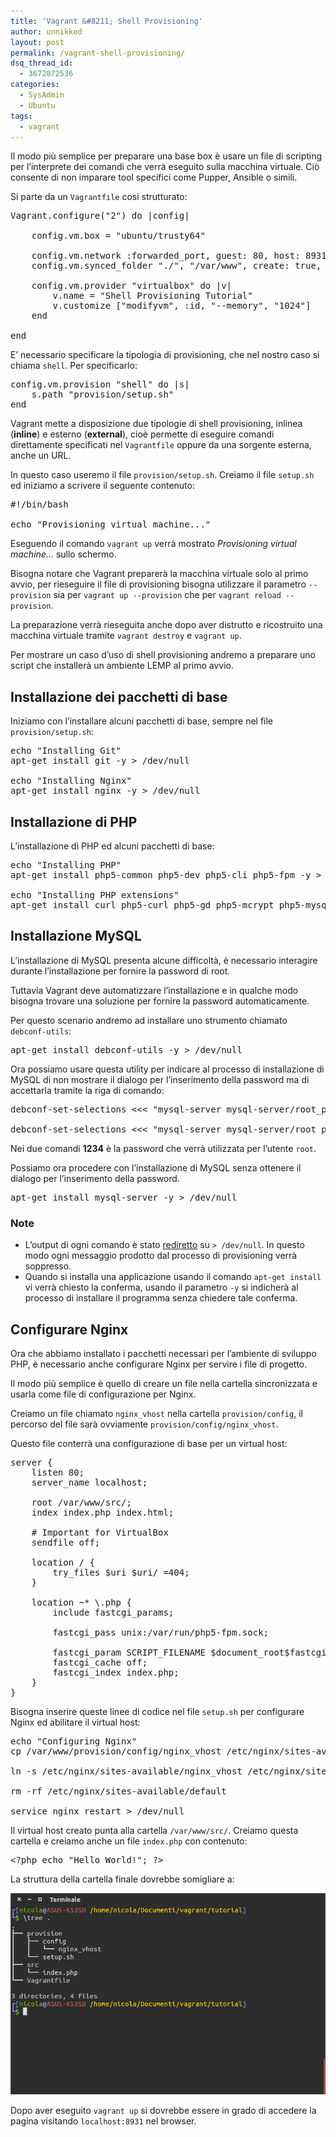 ```yaml
---
title: 'Vagrant &#8211; Shell Provisioning'
author: unnikked
layout: post
permalink: /vagrant-shell-provisioning/
dsq_thread_id:
  - 3672872536
categories:
  - SysAdmin
  - Ubuntu
tags:
  - vagrant
---
```


Il modo più semplice per preparare una base box è usare un file di scripting per l&#8217;interprete dei comandi che verrà eseguito sulla macchina virtuale. Ciò consente di non imparare tool specifici come Pupper, Ansible o simili. 

Si parte da un `Vagrantfile` così strutturato:

<pre class="lang:ruby decode:true " >Vagrant.configure("2") do |config|
	
	config.vm.box = "ubuntu/trusty64"

	config.vm.network :forwarded_port, guest: 80, host: 8931, auto_correct: true
	config.vm.synced_folder "./", "/var/www", create: true, group: "www-data", owner: "www-data"

	config.vm.provider "virtualbox" do |v|
		v.name = "Shell Provisioning Tutorial"
		v.customize ["modifyvm", :id, "--memory", "1024"]
	end

end</pre>

E&#8217; necessario specificare la tipologia di provisioning, che nel nostro caso si chiama `shell`. Per specificarlo: 

<pre class="lang:ruby decode:true " >config.vm.provision "shell" do |s|
    s.path "provision/setup.sh"
end</pre>

Vagrant mette a disposizione due tipologie di shell provisioning, inlinea (**inline**) e esterno (**external**), cioè permette di eseguire comandi direttamente specificati nel `Vagrantfile` oppure da una sorgente esterna, anche un URL.

In questo caso useremo il file `provision/setup.sh`. Creiamo il file `setup.sh` ed iniziamo a scrivere il seguente contenuto: 

<pre class="lang:sh decode:true " >#!/bin/bash
 
echo "Provisioning virtual machine..."</pre>

Eseguendo il comando `vagrant up` verrà mostrato *Provisioning virtual machine&#8230;* sullo schermo. 

Bisogna notare che Vagrant preparerà la macchina virtuale solo al primo avvio, per rieseguire il file di provisioning bisogna utilizzare il parametro `--provision` sia per `vagrant up --provision` che per `vagrant reload --provision`.

La preparazione verrà rieseguita anche dopo aver distrutto e ricostruito una macchina virtuale tramite `vagrant destroy` e `vagrant up`.

Per mostrare un caso d&#8217;uso di shell provisioning andremo a preparare uno script che installerà un ambiente LEMP al primo avvio. 

## Installazione dei pacchetti di base

Iniziamo con l&#8217;installare alcuni pacchetti di base, sempre nel file `provision/setup.sh`:

<pre class="lang:sh decode:true " >echo "Installing Git"
apt-get install git -y &gt; /dev/null
 
echo "Installing Nginx"
apt-get install nginx -y &gt; /dev/null</pre>

## Installazione di PHP

L&#8217;installazione di PHP ed alcuni pacchetti di base:

<pre class="lang:sh decode:true " >echo "Installing PHP"
apt-get install php5-common php5-dev php5-cli php5-fpm -y &gt; /dev/null
 
echo "Installing PHP extensions"
apt-get install curl php5-curl php5-gd php5-mcrypt php5-mysql -y &gt; /dev/null</pre>

## Installazione MySQL

L&#8217;installazione di MySQL presenta alcune difficoltà, è necessario interagire durante l&#8217;installazione per fornire la password di root. 

Tuttavia Vagrant deve automatizzare l&#8217;installazione e in qualche modo bisogna trovare una soluzione per fornire la password automaticamente. 

Per questo scenario andremo ad installare uno strumento chiamato `debconf-utils`:

<pre class="lang:sh decode:true " >apt-get install debconf-utils -y &gt; /dev/null</pre>

Ora possiamo usare questa utility per indicare al processo di installazione di MySQL di non mostrare il dialogo per l&#8217;inserimento della password ma di accettarla tramite la riga di comando:

<pre class="lang:sh decode:true " >debconf-set-selections &lt;&lt;&lt; "mysql-server mysql-server/root_password password 1234"
 
debconf-set-selections &lt;&lt;&lt; "mysql-server mysql-server/root_password_again password 1234"</pre>

Nei due comandi **1234** è la password che verrà utilizzata per l&#8217;utente `root`.

Possiamo ora procedere con l&#8217;installazione di MySQL senza ottenere il dialogo per l&#8217;inserimento della password. 

<pre class="lang:sh decode:true " >apt-get install mysql-server -y &gt; /dev/null</pre>

### Note

  * L&#8217;output di ogni comando è stato <a href="gestire-i-canali-standard-linux" title="Gestire i canali standard di Linux" target="_blank">rediretto</a> su `> /dev/null`. In questo modo ogni messaggio prodotto dal processo di provisioning verrà soppresso.
  * Quando si installa una applicazione usando il comando `apt-get install` vi verrà chiesto la conferma, usando il parametro `-y` si indicherà al processo di installare il programma senza chiedere tale conferma.

## Configurare Nginx

Ora che abbiamo installato i pacchetti necessari per l&#8217;ambiente di sviluppo PHP, è necessario anche configurare Nginx per servire i file di progetto. 

Il modo più semplice è quello di creare un file nella cartella sincronizzata e usarla come file di configurazione per Nginx. 

Creiamo un file chiamato `nginx_vhost` nella cartella `provision/config`, il percorso del file sarà ovviamente `provision/config/nginx_vhost`.

Questo file conterrà una configurazione di base per un virtual host: 

<pre class="lang:sh decode:true " >server {
    listen 80;
    server_name localhost;
     
    root /var/www/src/;
    index index.php index.html;
     
    # Important for VirtualBox
    sendfile off;
     
    location / {
        try_files $uri $uri/ =404;
    }
     
    location ~* \.php {
        include fastcgi_params;
         
        fastcgi_pass unix:/var/run/php5-fpm.sock;
         
        fastcgi_param SCRIPT_FILENAME $document_root$fastcgi_script_name;
        fastcgi_cache off;
        fastcgi_index index.php;
    }
}</pre>

Bisogna inserire queste linee di codice nel file `setup.sh` per configurare Nginx ed abilitare il virtual host: 

<pre class="lang:sh decode:true " >echo "Configuring Nginx"
cp /var/www/provision/config/nginx_vhost /etc/nginx/sites-available/nginx_vhost &gt; /dev/null
 
ln -s /etc/nginx/sites-available/nginx_vhost /etc/nginx/sites-enabled/
 
rm -rf /etc/nginx/sites-available/default

service nginx restart > /dev/null</pre>

Il virtual host creato punta alla cartella `/var/www/src/`. Creiamo questa cartella e creiamo anche un file `index.php` con contenuto: 

<pre class="lang:php decode:true " >&lt;?php echo "Hello World!"; ?&gt;</pre>

La struttura della cartella finale dovrebbe somigliare a:

![vagrant shell provision folder structure][1]

Dopo aver eseguito `vagrant up` si dovrebbe essere in grado di accedere la pagina visitando `localhost:8931` nel browser. 


 [1]: /wp-content/uploads/2015/04/vagrant-shell-provision-folder-structure.png